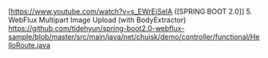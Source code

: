 
[https://www.youtube.com/watch?v=s_EWrEjSelA ([SPRING BOOT 2.0]] 5. WebFlux Multipart Image Upload (with BodyExtractor)
https://github.com/tidehyun/spring-boot2.0-webflux-sample/blob/master/src/main/java/net/chuisk/demo/controller/functional/HelloRoute.java
